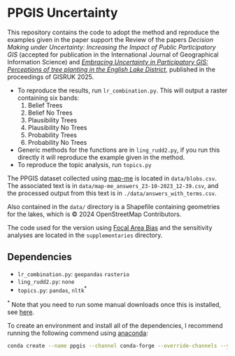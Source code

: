 # PPGIS Uncertainty

This repository contains the code to adopt the method and reproduce the examples given in the paper support the Review of the papers _Decision Making under Uncertainty: Increasing the Impact of Public Participatory GIS_ (accepted for publication in the International Journal of Geographical Information Science) and [_Embracing Uncertainty in Participatory GIS: Perceptions of tree planting in the English Lake District_](https://zenodo.org/records/15309828), published in the proceedings of GISRUK 2025.

- To reproduce the results, run `lr_combination.py`. This will output a raster containing six bands:
    1. Belief Trees
    1. Belief No Trees
    1. Plausibility Trees
    1. Plausibility No Trees
    1. Probability Trees
    1. Probability No Trees
- Generic methods for the functions are in `ling_rudd2.py`, if you run this directly it will reproduce the example given in the method. 
- To reproduce the topic analysis, run `topics.py`

The PPGIS dataset collected using [map-me](https://map-me.org/) is located in `data/blobs.csv`. The associated text is in `data/map-me_answers_23-10-2023_12-39.csv`, and the processed output from this text is in `./data/answers_with_terms.csv`.

Also contained in the `data/` directory is a Shapefile containing geometries for the lakes, which is &copy; 2024 OpenStreetMap Contributors.

The code used for the version using [Focal Area Bias](https://www.tandfonline.com/doi/full/10.1080/13658816.2024.2440048) and the sensitivity analyses are located in the `supplementaries` directory.

## Dependencies

- `lr_combination.py`: `geopandas` `rasterio`
- `ling_rudd2.py`: `none`
- `topics.py`: `pandas`, `nltk`<sup>*</sup>

<sup>*</sup> Note that you need to run some manual downloads once this is installed, see [here](https://www.nltk.org/install.html).

To create an environment and install all of the dependencies, I recommend running the following commend using [anaconda](https://www.anaconda.com/):

```bash
conda create --name ppgis --channel conda-forge --override-channels --yes python=3 geopandas rasterio nltk
```